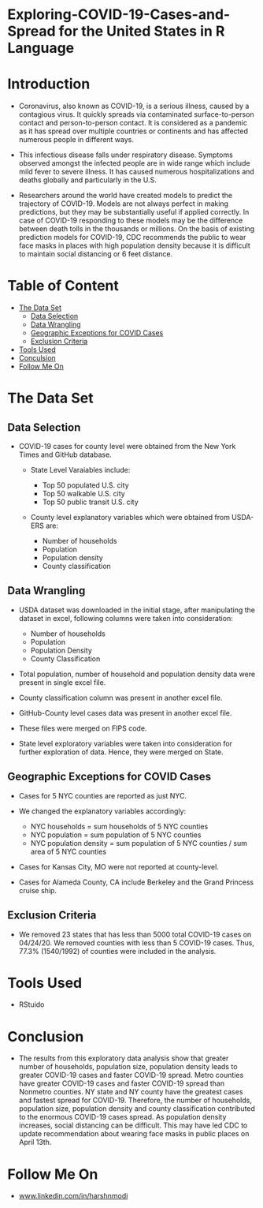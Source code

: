 # Exploring-COVID-19-Cases-and-Spread for the United States in R Language

# Introduction

  * Coronavirus, also known as COVID-19, is a serious illness, caused by a contagious virus. It quickly spreads via contaminated surface-to-person contact and person-to-person contact. It is considered as a pandemic as it has spread over multiple countries or continents and has affected numerous people in different ways.

  * This infectious disease falls under respiratory disease. Symptoms observed amongst the infected people are in wide range which include mild fever to severe illness. It has caused numerous hospitalizations and deaths globally and particularly in the U.S.

  * Researchers around the world have created models to predict the trajectory of COVID-19. Models are not always perfect in making predictions, but they may be substantially useful if applied correctly. In case of COVID-19 responding to these models may be the difference between death tolls in the thousands or millions. On the basis of existing prediction models for COVID-19, CDC recommends the public to wear face masks in places with high population density because it is difficult to maintain social distancing or 6 feet distance.

# Table of Content 
    
   * [The Data Set](#the-data-set)
     * [Data Selection](#data-selection)
     * [Data Wrangling](#data-wrangling)
     * [Geographic Exceptions for COVID Cases](#geographic-exceptions-for-covid-cases)
     * [Exclusion Criteria](#exclusion-criteria)
   * [Tools Used](#tools-used)
   * [Conculsion](#conclusion)
   * [Follow Me On](#follow-me-on)
 
     
# The Data Set
  
  ## Data Selection
  
   * COVID-19 cases for county level were obtained from the New York Times and GitHub database.

      * State Level Varaiables include:
       
         * Top 50 populated U.S. city
         * Top 50 walkable U.S. city
         * Top 50 public transit U.S. city

      * County level explanatory variables which were obtained from USDA-ERS are:

          * Number of households
          * Population
          * Population density
          * County classification

  ## Data Wrangling
  
   * USDA dataset was downloaded in the initial stage, after manipulating the dataset in excel, following columns were taken into consideration:
     
      * Number of households
      * Population
      * Population Density
      * County Classification
    
   * Total population, number of household and population density data were present in single excel file.
   * County classification column was present in another excel file.
   * GitHub-County level cases data was present in another excel file.
   * These files were merged on FIPS code.
   * State level exploratory variables were taken into consideration for further exploration of data. Hence, they were merged on State.

 ## Geographic Exceptions for COVID Cases
 
   * Cases for 5 NYC counties are reported as just NYC.
   * We changed the explanatory variables accordingly:
    
      * NYC households = sum households of 5 NYC counties
      * NYC population = sum population of 5 NYC counties
      * NYC population density = sum population of 5 NYC counties / sum area of 5 NYC counties
 
   * Cases for Kansas City, MO were not reported at county-level.
   * Cases for Alameda County, CA include Berkeley and the Grand Princess cruise ship.

## Exclusion Criteria
 
   * We removed 23 states that has less than 5000 total COVID-19 cases on 04/24/20. We removed counties with less than 5 COVID-19 cases. Thus, 77.3% (1540/1992) of        counties were included in the analysis.

# Tools Used 
 
   * RStuido

# Conclusion

   * The results from this exploratory data analysis show that greater number of households, population size, population density leads to greater COVID-19 cases and faster COVID-19 spread. Metro counties have greater COVID-19 cases and faster COVID-19 spread than Nonmetro counties. NY state and NY county have the greatest cases and fastest spread for COVID-19. Therefore, the number of households, population size, population density and county classification contributed to the enormous COVID-19 cases spread. As population density increases, social distancing can be difficult. This may have led CDC to update recommendation about wearing face masks in public places on April 13th.

# Follow Me On

   * www.linkedin.com/in/harshnmodi


   


